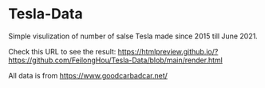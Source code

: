 # Tesla-Data
 
 Simple visulization of number of salse Tesla made since 2015 till June 2021.
 
 Check this URL to see the result: https://htmlpreview.github.io/?https://github.com/FeilongHou/Tesla-Data/blob/main/render.html
 
 
 All data is from https://www.goodcarbadcar.net/
